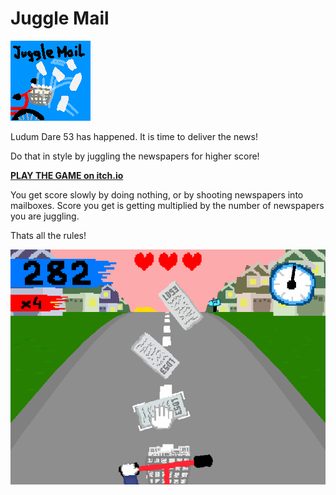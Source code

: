 # Juggle Mail

![cover](cover.png)

Ludum Dare 53 has happened. It is time to deliver the news!

Do that in style by juggling the newspapers for higher score!

[**PLAY THE GAME on itch.io**](https://kuviman.itch.io/juggle-mail)

You get score slowly by doing nothing, or by shooting newspapers into mailboxes. Score you get is getting multiplied by the number of newspapers you are juggling.

Thats all the rules!

![gameplay](screenshots/gameplay.gif)
